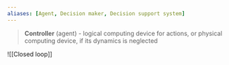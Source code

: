 ```yaml
---
aliases: [Agent, Decision maker, Decision support system]
---
```

> __Controller__ (agent) - logical computing device for actions, or physical computing device, if its dynamics is neglected

![[Closed loop]]